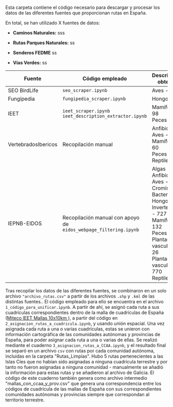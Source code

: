 Esta carpeta contiene el código necesario para descargar y procesar los datos de las diferentes fuentes que proporcionan rutas en España. 

En total, se han utilizado X fuentes de datos:

- **Caminos Naturales:** sss

- **Rutas Parques Naturales:** ss

- **Senderos FEDME** ss

- **Vías Verdes:** ss


| Fuente | Código empleado | Descripciones obtenidas |
|----------|----------|----------|
| SEO BirdLife    | ``seo_scraper.ipynb``   | Aves - 611   |
| Fungipedia    | ``fungipedia_scraper.ipynb``   | Hongos - 578   |
| IEET    | ``ieet_scraper.ipynb``<br>``ieet_description_extractor.ipynb``   | Mamíferos - 98<br>Peces - 44   |
| VertebradosIbericos    | Recopilación manual  | Anfibios - 31<br>Aves - 127<br>Mamíferos - 60<br>Peces - 50<br>Reptiles - 84  |
| IEPNB-EIDOS    | Recopilación manual con apoyo de<br>``eidos_webpage_filtering.ipynb``   | Algas - 10<br>Anfibios - 4<br>Aves - 14<br>Cromistas y Bacterias - 3<br>Hongos - 1<br>Invertebrados - 727<br>Mamíferos - 132<br>Peces - 72<br>Plantas no vasculares - 26<br>Plantas vasculares - 770<br>Reptiles - 18   |

Tras recopilar los datos de las diferentes fuentes, se combinaron en un solo archivo ``"archivo_rutas.csv"`` a partir de los archivos ``.shp`` y ``.kml`` de las distintas fuentes.. El código empleado para ello se encuentra en el archivo ``1_código_para_unificar.ipynb``. 
A partir de ahí, se asignó cada ruta a sus cuadrículas correspondientes dentro de la malla de cuadrículas de España ([Miteco IEET Mallas 10x10km
](https://www.miteco.gob.es/es/biodiversidad/temas/inventarios-nacionales/inventario-especies-terrestres/inventario-nacional-de-biodiversidad/bdn-ieet-default.html)), a partir del código en ``2_asignacion_rutas_a_cuadricula.ipynb``, y usando unión espacial.
Una vez asignada cada ruta a una o varias cuadrículas, estas se unieron con información cartográfica de las comunidades autónomas y provincias de España, para poder asignar cada ruta a una o varias de ellas. Se realizó mediante el cuaderno ``3_asignacion_rutas_a_CCAA.ipynb``, y el resultado final se separó en un archivo ``csv`` con rutas por cada comunidad autónoma, incluidas en la carpeta "Rutas_Limpias". Hubo 5 rutas pertenecientes a las Islas Cíes que no habían sido asignadas a ninguna cuadrícula terrestre y por tanto no fueron asignadas a ninguna comunidad - manualmente se añadió la información para estas rutas y se añadieron al archivo de Galicia. El código de este cuaderno también genera como archivo intermedio "mallas_con_ccaa_y_prov.csv" que genera una correspondencia entre los códigos de cuadrícula de las mallas de España con sus correspondientes comunidades autónomas y provincias siempre que correspondan al territorio terrestre.